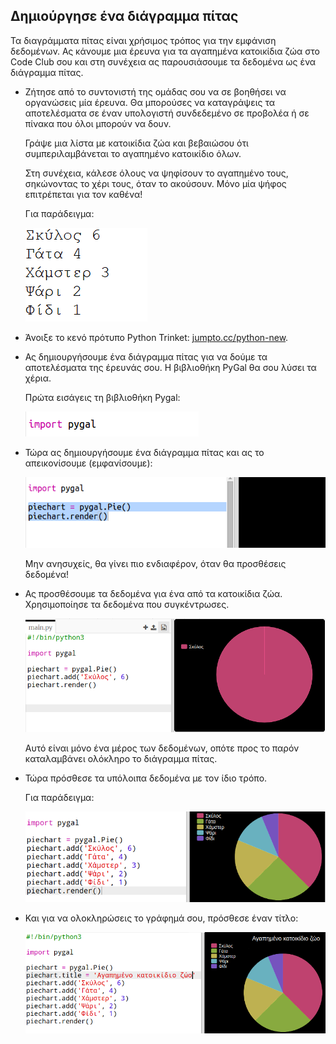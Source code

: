 ## Δημιούργησε ένα διάγραμμα πίτας

Τα διαγράμματα πίτας είναι χρήσιμος τρόπος για την εμφάνιση δεδομένων. Ας κάνουμε μια έρευνα για τα αγαπημένα κατοικίδια ζώα στο Code Club σου και στη συνέχεια ας παρουσιάσουμε τα δεδομένα ως ένα διάγραμμα πίτας.

+ Ζήτησε από το συντονιστή της ομάδας σου να σε βοηθήσει να οργανώσεις μία έρευνα. Θα μπορούσες να καταγράψεις τα αποτελέσματα σε έναν υπολογιστή συνδεδεμένο σε προβολέα ή σε πίνακα που όλοι μπορούν να δουν.
    
    Γράψε μια λίστα με κατοικίδια ζώα και βεβαιώσου ότι συμπεριλαμβάνεται το αγαπημένο κατοικίδιο όλων.
    
    Στη συνέχεια, κάλεσε όλους να ψηφίσουν το αγαπημένο τους, σηκώνοντας το χέρι τους, όταν το ακούσουν. Μόνο μία ψήφος επιτρέπεται για τον καθένα!
    
    Για παράδειγμα:
    
    ![screenshot](images/pets-favourite.png)

+ Άνοιξε το κενό πρότυπο Python Trinket: <a href="http://jumpto.cc/python-new" target="_blank">jumpto.cc/python-new</a>.

+ Ας δημιουργήσουμε ένα διάγραμμα πίτας για να δούμε τα αποτελέσματα της έρευνάς σου. Η βιβλιοθήκη PyGal θα σου λύσει τα χέρια.
    
    Πρώτα εισάγεις τη βιβλιοθήκη Pygal:
    
    ![screenshot](images/pets-pygal.png)

+ Τώρα ας δημιουργήσουμε ένα διάγραμμα πίτας και ας το απεικονίσουμε (εμφανίσουμε):
    
    ![screenshot](images/pets-pie.png)
    
    Μην ανησυχείς, θα γίνει πιο ενδιαφέρον, όταν θα προσθέσεις δεδομένα!

+ Ας προσθέσουμε τα δεδομένα για ένα από τα κατοικίδια ζώα. Χρησιμοποίησε τα δεδομένα που συγκέντρωσες.
    
    ![screenshot](images/pets-add.png)
    
    Αυτό είναι μόνο ένα μέρος των δεδομένων, οπότε προς το παρόν καταλαμβάνει ολόκληρο το διάγραμμα πίτας.

+ Τώρα πρόσθεσε τα υπόλοιπα δεδομένα με τον ίδιο τρόπο.
    
    Για παράδειγμα:
    
    ![screenshot](images/pets-add-all.png)

+ Και για να ολοκληρώσεις το γράφημά σου, πρόσθεσε έναν τίτλο:
    
    ![screenshot](images/pets-title.png)